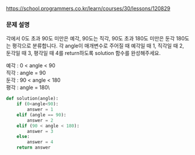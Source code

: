 https://school.programmers.co.kr/learn/courses/30/lessons/120829

### 문제 설명
각에서 0도 초과 90도 미만은 예각, 90도는 직각, 90도 초과 180도 미만은 둔각 180도는 평각으로 분류합니다. 각 angle이 매개변수로 주어질 때 예각일 때 1, 직각일 때 2, 둔각일 때 3, 평각일 때 4를 return하도록 solution 함수를 완성해주세요.

예각 : 0 < angle < 90\
직각 : angle = 90\
둔각 : 90 < angle < 180\
평각 : angle = 180\

```python
def solution(angle):
    if (0<angle<90):
        answer = 1
    elif (angle == 90):
        answer = 2
    elif (90 < angle < 180):
        answer = 3
    else:
        answer = 4
    return answer
```
